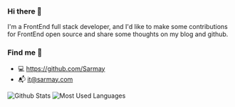 ### Hi there 👋

I'm a FrontEnd full stack developer, and I'd like to make some contributions for FrontEnd open source and share some thoughts on my blog and github.

### Find me 👀

- 💻 <https://github.com/Sarmay>
- 📬 <it@sarmay.com>

![Github Stats](https://github-readme-stats.vercel.app/api?username=Sarmay&show_icons=true&theme=dark&count_private=true)
![Most Used Languages](https://github-readme-stats.vercel.app/api/top-langs/?username=Sarmay&theme=dark&layout=compact)
